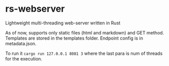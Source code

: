 # rs-webserver
Lightweight multi-threading web-server written in Rust

As of now, supports only static files (html and markdown) and GET method. Templates are stored in the templates folder. Endpoint config is in metadata.json. 

To run it
`cargo run 127.0.0.1 8081 3` where the last para is num of threads for the execution.

